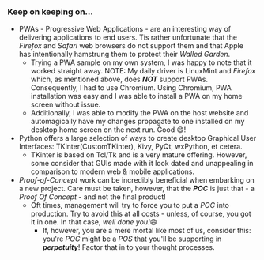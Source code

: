 ### Keep on keeping on...

+ PWAs - Progressive Web Applications - are an interesting way of delivering applications to end users.  Tis rather unfortunate that the *Firefox* and *Safari* web browsers do not support them and that Apple has intentionally hamstrung them to protect their *Walled Garden*.
  + Trying a PWA sample on my own system, I was happy to note that it worked straight away.  NOTE: My daily driver is LinuxMint and *Firefox* which, as mentioned above, does ***NOT*** support PWAs.  Consequently, I had to use Chromium.  Using Chromium, PWA installation was easy and I was able to install a PWA on my home screen without issue.
  + Additionally, I was able to modify the PWA on the host website and automagically have my changes propagate to one installed on my desktop home screen on the next run. Good 😄!
+ Python offers a large selection of ways to create desktop Graphical User Interfaces: TKinter(CustomTKinter), Kivy, PyQt, wxPython, et cetera.
  + TKinter is based on Tcl/Tk and is a very mature offering.  However, some consider that GUIs made with it look dated and unappealing in comparison to modern web & mobile applications.
+ *Proof-of-Concept* work can be incredibly beneficial when embarking on a new project.  Care must be taken, however, that the ***POC*** is just that - a *Proof Of Concept* - and not the final product!
  + Oft times, management will try to force you to put a *POC* into production.  Try to avoid this at all costs - unless, of course, you got it in one.  In that case, *well done you!*😄
     + If, however, you are a mere mortal like most of us, consider this: you're *POC* might be a *POS* that you'll be supporting in ***perpetuity***!  Factor that in to your thought processes.

<!--
**cazamedia/cazamedia** is a ✨ _special_ ✨ repository because its `README.md` (this file) appears on your GitHub profile.

Here are some ideas to get you started:

- 🔭 I’m currently working on ...
- 🌱 I’m currently learning ...
- 👯 I’m looking to collaborate on ...
- 🤔 I’m looking for help with ...
- 💬 Ask me about ...
- 📫 How to reach me: ...
- 😄 Pronouns: ...
- ⚡ Fun fact: ...
-->
